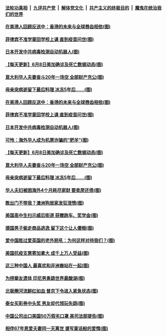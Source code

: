 

####  [法轮功真相](../../../../basic/blob/master/README.md?t=06091531) &nbsp;|&nbsp; [九评共产党](../../../../9ping.md/blob/master/README.md?t=06091531) &nbsp;|&nbsp; [解体党文化](../../../../jtdwh.md/blob/master/README.md?t=06091531)  &nbsp;|&nbsp; [共产主义的终极目的](../../../../gczydzjmd.md/blob/master/README.md?t=06091531) &nbsp;|&nbsp; [魔鬼在统治我们的世界](../../../../mgztzwmdsj.md/blob/master/README.md?t=06091531) 

#### [在美港人回顾反送中：香港的未来与全球唇齿相依(图)](../pages/p3/935942.md?t=06091531) 

#### [菲律宾不准学童回学校上课 直到疫苗问世(图)](../pages/p3/935939.md?t=06091531) 

#### [日本开发中共病毒检测自动机器人(图)](../pages/p3/935917.md?t=06091531) 

#### [【每天更新】6月8日美加确诊及死亡数据动态(图)](../pages/p3/935173.md?t=06091531) 

#### [意大利华人夫妻奋斗20年一场空 全部财产充公(图)](../pages/p3/935899.md?t=06091531) 

#### [母亲突病逝留下最后料理 冰冻5年后……(图)](../pages/p3/935896.md?t=06091531) 

#### [在美港人回顾反送中：香港的未来与全球唇齿相依(图)](../pages/p3/935942.md?t=06091531) 

#### [菲律宾不准学童回学校上课 直到疫苗问世(图)](../pages/p3/935939.md?t=06091531) 

#### [日本开发中共病毒检测自动机器人(图)](../pages/p3/935917.md?t=06091531) 

#### [可怜：海外华人成为机票诈骗的“肥羊”(图)](../pages/p3/935902.md?t=06091531) 

#### [【每天更新】6月8日美加确诊及死亡数据动态(图)](../pages/p3/935173.md?t=06091531) 

#### [意大利华人夫妻奋斗20年一场空 全部财产充公(图)](../pages/p3/935899.md?t=06091531) 

#### [母亲突病逝留下最后料理 冰冻5年后……(图)](../pages/p3/935896.md?t=06091531) 

#### [华人夫妇被困海外4个月耗尽家财 要卖房还债(图)](../pages/p3/935883.md?t=06091531) 

#### [敢出门不带我？澳洲狗居家发狂泄愤(图)](../pages/p3/935834.md?t=06091531) 

#### [美国高中生扫示威后街道 获赠跑车、奖学金(图)](../pages/p3/935823.md?t=06091531) 

#### [德国男子偷走商品逃逸 留下这个让人傻眼(图)](../pages/p3/935822.md?t=06091531) 

#### [爱中国胜过爱英国的老外怒吼：为何这样对待我们？(图)](../pages/p3/935812.md?t=06091531) 

#### [美国抗疫支票寄加拿大 成千上万人受益(图)](../pages/p3/935811.md?t=06091531) 

#### [这三种中国人 最喜欢和非洲裔站在一起(图)](../pages/p3/935749.md?t=06091531) 

#### [为捞挚友遗体 印尼男勇跳世界最酸湖(图)](../pages/p3/935742.md?t=06091531) 

#### [北极圈河流鲜红如血 普京下令进入紧急状态(图)](../pages/p3/935741.md?t=06091531) 

#### [泰女买彩券中头奖 男友却代领玩失踪(图)](../pages/p3/935744.md?t=06091531) 

#### [中国公司出口美国50万假劣口罩 美司法部提告(图)](../pages/p3/935743.md?t=06091531) 


#### [相伴67年恩爱夫妻同一天离世 谱写童话般的爱情(图)](../pages/p3/935638.md?t=06091531) 


